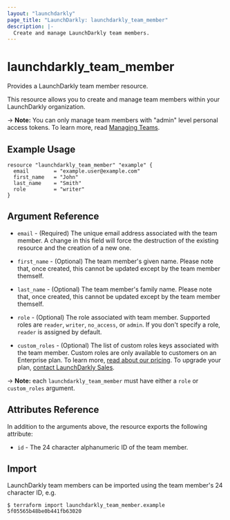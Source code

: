 ```yaml
---
layout: "launchdarkly"
page_title: "LaunchDarkly: launchdarkly_team_member"
description: |-
  Create and manage LaunchDarkly team members.
---
```


# launchdarkly_team_member

Provides a LaunchDarkly team member resource.

This resource allows you to create and manage team members within your LaunchDarkly organization.

-> **Note:** You can only manage team members with "admin" level personal access tokens. To learn more, read [Managing Teams](https://docs.launchdarkly.com/home/teams/managing).

## Example Usage

```hcl
resource "launchdarkly_team_member" "example" {
  email        = "example.user@example.com"
  first_name   = "John"
  last_name    = "Smith"
  role         = "writer"
}
```

## Argument Reference

- `email` - (Required) The unique email address associated with the team member. A change in this field will force the destruction of the existing resource and the creation of a new one.

- `first_name` - (Optional) The team member's given name. Please note that, once created, this cannot be updated except by the team member themself.

- `last_name` - (Optional) The team member's family name. Please note that, once created, this cannot be updated except by the team member themself.

- `role` - (Optional) The role associated with team member. Supported roles are `reader`, `writer`, `no_access`, or `admin`. If you don't specify a role, `reader` is assigned by default.

- `custom_roles` - (Optional) The list of custom roles keys associated with the team member. Custom roles are only available to customers on an Enterprise plan. To learn more, [read about our pricing](https://launchdarkly.com/pricing/). To upgrade your plan, [contact LaunchDarkly Sales](https://launchdarkly.com/contact-sales/).

-> **Note:** each `launchdarkly_team_member` must have either a `role` or `custom_roles` argument.

## Attributes Reference

In addition to the arguments above, the resource exports the following attribute:

- `id` - The 24 character alphanumeric ID of the team member.

## Import

LaunchDarkly team members can be imported using the team member's 24 character ID, e.g.

```
$ terraform import launchdarkly_team_member.example 5f05565b48be0b441fb63020
```
